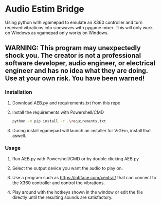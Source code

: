 # Audio Estim Bridge
Using python with vgamepad to emulate an X360 controller and turn received vibrations into sinewaves with pygame mixer. This will only work on Windows as vgamepad only works on Windows.

## WARNING: This program may unexpectedly shock you. The creator is not a professional software developer, audio engineer, or electrical engineer and has no idea what they are doing. Use at your own risk. You have been warned!

### Installation

1. Download AEB.py and requirements.txt from this repo

2. Install the requirements with Powershell/CMD
   ```sh
   python -m pip install -r .\requirements.txt
   ```
3. During install vgamepad will launch an installer for ViGEm, install that aswell.

### Usage

1. Run AEB.py with Powershell/CMD or by double clicking AEB.py

2. Select the output device you want the audio to play on.

4. Use a program such as https://intiface.com/central/ that can connect to the X360 controller and control the vibrations.

5. Play around with the hotkeys shown in the window or edit the file directly until the resulting sounds are satisfactory.

